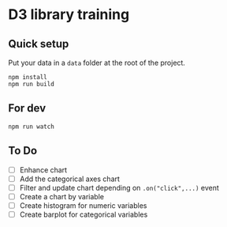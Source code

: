 # D3 library training

## Quick setup

Put your data in a `data` folder at the root of the project.

```
npm install
npm run build
```

## For dev

```
npm run watch
```
## To Do

- [ ] Enhance chart
- [ ] Add the categorical axes chart
- [ ] Filter and update chart depending on `.on("click",...)` event
- [ ] Create a chart by variable
- [ ] Create histogram for numeric variables
- [ ] Create barplot for categorical variables